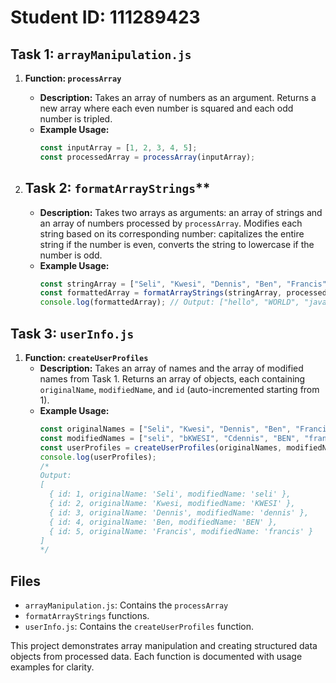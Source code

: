 

# Student ID: 111289423


## Task 1: `arrayManipulation.js`

1. **Function: `processArray`**
   - **Description:** Takes an array of numbers as an argument. Returns a new array where each even number is squared and each odd number is tripled.
   - **Example Usage:**
     ```javascript
     const inputArray = [1, 2, 3, 4, 5];
     const processedArray = processArray(inputArray);
     
     ```

2. ## Task 2: `formatArrayStrings`**
   - **Description:** Takes two arrays as arguments: an array of strings and an array of numbers processed by `processArray`. Modifies each string based on its corresponding number: capitalizes the entire string if the number is even, converts the string to lowercase if the number is odd.
   - **Example Usage:**
     ```javascript
     const stringArray = ["Seli", "Kwesi", "Dennis", "Ben", "Francis"];
     const formattedArray = formatArrayStrings(stringArray, processedArray);
     console.log(formattedArray); // Output: ["hello", "WORLD", "javascript", "IS", "fun"]
     ```

## Task 3: `userInfo.js`

1. **Function: `createUserProfiles`**
   - **Description:** Takes an array of names and the array of modified names from Task 1. Returns an array of objects, each containing `originalName`, `modifiedName`, and `id` (auto-incremented starting from 1).
   - **Example Usage:**
     ```javascript
     const originalNames = ["Seli", "Kwesi", "Dennis", "Ben", "Francis"];
     const modifiedNames = ["seli", "bKWESI", "Cdennis", "BEN", "francis"];
     const userProfiles = createUserProfiles(originalNames, modifiedNames);
     console.log(userProfiles);
     /*
     Output:
     [
       { id: 1, originalName: 'Seli', modifiedName: 'seli' },
       { id: 2, originalName: 'Kwesi, modifiedName: 'KWESI' },
       { id: 3, originalName: 'Dennis', modifiedName: 'dennis' },
       { id: 4, originalName: 'Ben, modifiedName: 'BEN' },
       { id: 5, originalName: 'Francis', modifiedName: 'francis' }
     ]
     */
     ```

## Files

- `arrayManipulation.js`: Contains the `processArray`
-  `formatArrayStrings` functions.
- `userInfo.js`: Contains the `createUserProfiles` function.

This project demonstrates array manipulation and creating structured data objects from processed data. Each function is documented with usage examples for clarity.
